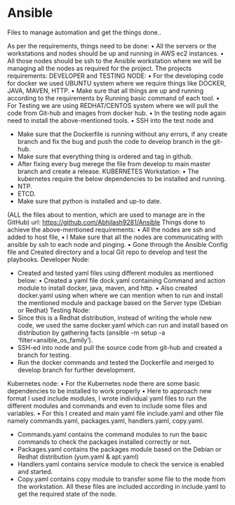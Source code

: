 # Ansible
Files to manage automation and get the things done..

As per the requirements, things need to be done:
•	All the servers or the workstations and nodes should be up and running in AWS ec2 instances.
•	All those nodes should be ssh to the Ansible workstation where we will be managing all the nodes as required for the project.
The projects requirements:
DEVELOPER and TESTING NODE:
•	For the developing code for docker we used UBUNTU system where we require things like DOCKER, JAVA, MAVEN, HTTP.
•	Make sure that all things are up and running according to the requirements by Running basic command of each tool.
•	For Testing we are using REDHAT/CENTOS system where we will pull the code from Git-hub and images from docker hub.
•	In the testing node again need to install the above-mentioned tools.
•	SSH into the test node and
-	Make sure that the Dockerfile is running without any errors, if any create branch and fix the bug and push the code to develop branch in the git-hub.
-	Make sure that everything thing is ordered and tag in github.
-	After fixing every bug merege the file from develop to main master branch and create a release. 
KUBERNETES Workstation:
•	The kubernetes require the below dependencies to be installed and running.
-	NTP.
-	ETCD.
-	Make sure that python is installed and up-to date.

(ALL the files about to mention, which are used to manage are in the GitHub)
url: https://github.com/Abhilash9281/Ansible
Things done to achieve the above-mentioned requirements:
•	All the nodes are ssh and added to host file, 
•	I Make sure that all the nodes are communicating with ansible by ssh to each node and pinging.
•	Gone through the Ansible Config file and Created directory and a local Git repo to develop and test the playbooks.
Developer Node:
-	Created and tested yaml files using different modules as mentioned below:
•	Created a yaml file dock.yaml containing Command and action module to install docker, java, maven, and http.
•	Also created docker.yaml  using when where we can mention when to run and install the mentioned module and package based on the Server type (Debian or Redhat)
Testing Node:
-	Since this is a Redhat distribution, instead of writing the whole new code, we used the same docker.yaml which can run and install based on distribution by gathering facts (ansible <host> -m setup -a ‘filter=ansible_os_family’).
-	SSH-ed into node and pull the source code from git-hub and created a branch for testing.
-	Run the docker commands and tested the Dockerfile and merged to develop branch for further development.

 Kubernetes node:
•	For the Kubernetes node there are some basic dependencies to be installed to work properly
•	Here to approach new format I used include modules, I wrote individual yaml files to run the different modules and commands and even to include some files and variables.
•	For this I created and main yaml file include.yaml  and other file namely  commands.yaml, packages.yaml, handlers.yaml, copy.yaml.
-	Commands.yaml contains the command modules to run the basic commands to check the packages installed correctly or not.
-	Packages.yaml contains the packages module based on the Debian or Redhat distribution (yum.yaml & apt.yaml)
-	Handlers.yaml contains service module to check the service is enabled and started.
-	Copy.yaml contains copy module to transfer some file to the mode from the workstation.
All these files are included according in include.yaml to get the required state of the node.
